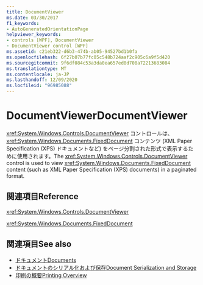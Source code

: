 ```yaml
---
title: DocumentViewer
ms.date: 03/30/2017
f1_keywords:
- AutoGeneratedOrientationPage
helpviewer_keywords:
- controls [WPF], DocumentViewer
- DocumentViewer control [WPF]
ms.assetid: c21eb322-d6b3-474b-ab05-94527bd1b0fa
ms.openlocfilehash: 6f27b07b77fc05c548b724aaf2c905c6a9f5d420
ms.sourcegitcommit: 9f6df084c53a3da0ea657ed0d708a72213683084
ms.translationtype: MT
ms.contentlocale: ja-JP
ms.lasthandoff: 12/09/2020
ms.locfileid: "96985088"
---
```

# <a name="documentviewer"></a><span data-ttu-id="7016b-102">DocumentViewer</span><span class="sxs-lookup"><span data-stu-id="7016b-102">DocumentViewer</span></span>
<span data-ttu-id="7016b-103"><xref:System.Windows.Controls.DocumentViewer> コントロールは、<xref:System.Windows.Documents.FixedDocument> コンテンツ (XML Paper Specification (XPS) ドキュメントなど) をページ分割された形式で表示するために使用されます。</span><span class="sxs-lookup"><span data-stu-id="7016b-103">The <xref:System.Windows.Controls.DocumentViewer> control is used to view <xref:System.Windows.Documents.FixedDocument> content (such as XML Paper Specification (XPS) documents) in a paginated format.</span></span>  
  
## <a name="reference"></a><span data-ttu-id="7016b-104">関連項目</span><span class="sxs-lookup"><span data-stu-id="7016b-104">Reference</span></span>  
 <xref:System.Windows.Controls.DocumentViewer>  
  
 <xref:System.Windows.Documents.FixedDocument>  
  
## <a name="see-also"></a><span data-ttu-id="7016b-105">関連項目</span><span class="sxs-lookup"><span data-stu-id="7016b-105">See also</span></span>

- [<span data-ttu-id="7016b-106">ドキュメント</span><span class="sxs-lookup"><span data-stu-id="7016b-106">Documents</span></span>](../advanced/documents.md)
- [<span data-ttu-id="7016b-107">ドキュメントのシリアル化および保存</span><span class="sxs-lookup"><span data-stu-id="7016b-107">Document Serialization and Storage</span></span>](../advanced/document-serialization-and-storage.md)
- [<span data-ttu-id="7016b-108">印刷の概要</span><span class="sxs-lookup"><span data-stu-id="7016b-108">Printing Overview</span></span>](../advanced/printing-overview.md)

